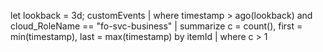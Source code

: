 let lookback = 3d;
customEvents
| where timestamp > ago(lookback) and cloud_RoleName == "fo-svc-business"
| summarize c = count(), first = min(timestamp), last = max(timestamp) by itemId
| where c > 1